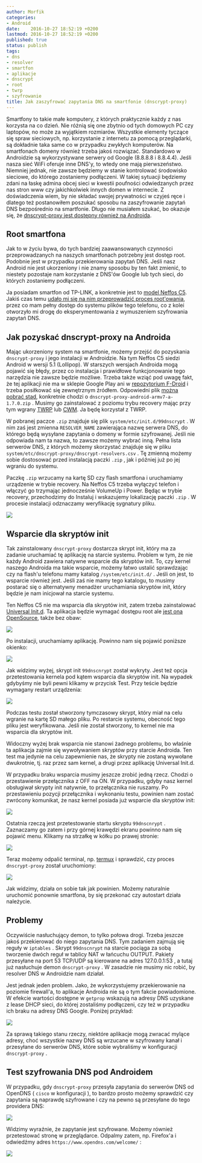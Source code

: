 ```yaml
---
author: Morfik
categories:
- Android
date:    2016-10-27 18:52:19 +0200
lastmod: 2016-10-27 18:52:19 +0200
published: true
status: publish
tags:
- dns
- resolver
- smartfon
- aplikacje
- dnscrypt
- root
- twrp
- szyfrowanie
title: Jak zaszyfrować zapytania DNS na smartfonie (dnscrypt-proxy)
---
```


Smartfony to takie małe komputery, z których praktycznie każdy z nas korzysta na co dzień. Nie
różnią się one zbytnio od tych domowych PC czy laptopów, no może za wyjątkiem rozmiarów.
Wszystkie elementy tyczące się spraw sieciowych, np. korzystanie z internetu za pomocą przeglądarki,
są dokładnie taka same co w przypadku zwykłych komputerów. Na smartfonach domeny również trzeba
jakoś rozwiązać. Standardowo w Androidzie są wykorzystywane serwery od Google (8.8.8.8 i 8.8.4.4).
Jeśli nasza sieć WiFi oferuje inne DNS'y, to wtedy one mają pierwszeństwo. Niemniej jednak, nie
zawsze będziemy w stanie kontrolować środowisko sieciowe, do którego zostaniemy podłączeni. W takiej
sytuacji będziemy zdani na łaskę admina obcej sieci w kwestii poufności odwiedzanych przez nas stron
www czy jakichkolwiek innych domen w internecie. Z doświadczenia wiem, by nie składać swojej
prywatności w czyjeś ręce i dlatego też postanowiłem poszukać sposobu na zaszyfrowanie zapytań DNS
bezpośrednio na smartfonie. Długo nie musiałem szukać, bo okazuje się, że [dnscrypt-proxy jest
dostępny również na Androida][1].

<!--more-->
## Root smartfona

Jak to w życiu bywa, do tych bardziej zaawansowanych czynności przeprowadzanych na naszych
smartfonach potrzebny jest dostęp root. Podobnie jest w przypadku przekierowania zapytań DNS. Jeśli
nasz Android nie jest ukorzeniony i nie znamy sposobu by ten fakt zmienić, to niestety pozostaje nam
korzystanie z DNS'ów Google lub tych sieci, do których zostaniemy podłączeni.

Ja posiadam smartfon od TP-LINK, a konkretnie jest to [model Neffos C5][2]. Jakiś czas temu [udało
mi się na nim przeprowadzić proces root'owania][3], przez co mam pełny dostęp do systemu plików
tego telefonu, co z kolei otworzyło mi drogę do eksperymentowania z wymuszeniem szyfrowania zapytań
DNS.

## Jak pozyskać dnscrypt-proxy na Androida

Mając ukorzeniony system na smartfonie, możemy przejść do pozyskania `dnscrypt-proxy` i jego
instalacji w Androidzie. Na tym Neffos C5 siedzi Android w wersji 5.1 (Lollipop). W starszych
wersjach Androida mogą pojawić się błędy, przez co instalacja i prawidłowe funkcjonowanie tego
narzędzia nie zawsze będzie możliwe. Trzeba także wziąć pod uwagę fakt, że tej aplikacji nie ma w
sklepie Google Play ani w [repozytorium F-Droid][4] i trzeba posiłkować się zewnętrznym źródłem.
Odpowiedni plik [można pobrać stąd][5], konkretnie chodzi o
`dnscrypt-proxy-android-armv7-a-1.7.0.zip` . Musimy go zainstalować z poziomu trybu recovery mając
przy tym wgrany [TWRP][6] lub [CWM][7]. Ja będę korzystał z TWRP.

W pobranej paczce `.zip` znajduje się plik `system/etc/init.d/99dnscrypt` . W nim zaś jest zmienna
`RESOLVER_NAME` zawierająca nazwę serwera DNS, do którego będą wysyłane zapytania o domeny w formie
szyfrowanej. Jeśli nie odpowiada nam ta nazwa, to zawsze możemy wybrać inną. Pełna lista serwerów
DNS, z których możemy skorzystać znajduje się w pliku
`system/etc/dnscrypt-proxy/dnscrypt-resolvers.csv` . Tę zmienną możemy sobie dostosować przed
instalacją paczki `.zip` , jak i później już po jej wgraniu do systemu.

Paczkę `.zip` wrzucamy na kartę SD czy flash smartfona i uruchamiamy urządzenie w trybie recovery.
Na Neffos C5 trzeba wyłączyć telefon i włączyć go trzymając jednocześnie VolumeUp i Power. Będąc w
trybie recovery, przechodzimy do Instaluj i wskazujemy lokalizację paczki `.zip` . W procesie
instalacji odznaczamy weryfikację sygnatury pliku.

![](/img/2016/10/001.dnscrypt-proxy-android-smartfon-szyfrowanie-dns-instalacja-twrp.png#huge)

## Wsparcie dla skryptów init

Tak zainstalowany `dnscrypt-proxy` dostarcza skrypt init, który ma za zadanie uruchamiać tę
aplikację na starcie systemu. Problem w tym, że nie każdy Android zawiera natywne wsparcie dla
skryptów init. To, czy kernel naszego Androida ma takie wsparcie, możemy łatwo ustalić sprawdzając
czy na flash'u telefonu mamy katalog `/system/etc/init.d/` . Jeśli on jest, to wsparcie również
jest. Jeśli zaś nie mamy tego katalogu, to musimy postarać się o alternatywny menadżer uruchamiania
skryptów init, który będzie je nam inicjował na starcie systemu.

Ten Neffos C5 nie ma wsparcia dla skryptów init, zatem trzeba zainstalować [Universal Init.d][8].
Ta aplikacja będzie wymagać dostępu root ale [jest ona OpenSource][9], także bez obaw:

![](/img/2016/10/002.dnscrypt-proxy-android-smartfon-szyfrowanie-dns-instalacja-universal-init-d.png#huge)

Po instalacji, uruchamiamy aplikację. Powinno nam się pojawić poniższe okienko:

![](/img/2016/10/003.dnscrypt-proxy-android-smartfon-szyfrowanie-dns-kernel-init.png#medium)

Jak widzimy wyżej, skrypt init `99dnscnrypt` został wykryty. Jest też opcja przetestowania kernela
pod kątem wsparcia dla skryptów init. Na wypadek gdybyśmy nie byli pewni klikamy w przycisk Test.
Przy teście będzie wymagany restart urządzenia:

![](/img/2016/10/004.dnscrypt-proxy-android-smartfon-szyfrowanie-dns-kernel-test.png#huge)

Podczas testu został stworzony tymczasowy skrypt, który miał na celu wgranie na kartę SD małego
pliku. Po restarcie systemu, obecność tego pliku jest weryfikowana. Jeśli nie został stworzony, to
kernel nie ma wsparcia dla skryptów init.

Widoczny wyżej brak wsparcia nie stanowi żadnego problemu, bo właśnie ta aplikacja zajmie się
wywoływaniem skryptów przy starcie Androida. Ten test ma jedynie na celu zapewnienie nas, że
skrypty nie zostaną wywołane dwukrotnie, tj. raz przez sam kernel, a drugi przez aplikację Universal
Init.d.

W przypadku braku wsparcia musimy jeszcze zrobić jedną rzecz. Chodzi o przestawienie przełącznika z
OFF na ON. W przypadku, gdyby nasz kernel obsługiwał skrypty init natywnie, to przełącznika nie
ruszamy. Po przestawieniu pozycji przełącznika i wykonaniu testu, powinien nam zostać zwrócony
komunikat, że nasz kernel posiada już wsparcie dla skryptów init:

![](/img/2016/10/005.dnscrypt-proxy-android-smartfon-szyfrowanie-dns-kernel-init.png#medium)

Ostatnia rzeczą jest przetestowanie startu skryptu `99dnscnrypt` . Zaznaczamy go zatem i przy górnej
krawędzi ekranu powinno nam się pojawić menu. Klikamy na strzałkę w kółku po prawej stronie:

![](/img/2016/10/006.dnscrypt-proxy-android-smartfon-szyfrowanie-dns-skrypt-init-test.png#medium)

Teraz możemy odpalić terminal, np. [termux][10] i sprawdzić, czy proces `dnscrypt-proxy` został
uruchomiony:

![](/img/2016/10/007.dnscrypt-proxy-android-smartfon-szyfrowanie-dns-skrypt-init-test.png#huge)

Jak widzimy, działa on sobie tak jak powinien. Możemy naturalnie uruchomić ponownie smartfona, by
się przekonać czy autostart działa należycie.

## Problemy

Oczywiście nasłuchujący demon, to tylko połowa drogi. Trzeba jeszcze jakoś przekierować do niego
zapytania DNS. Tym zadaniem zajmują się reguły w `iptables` . Skrypt `99dnscnrypt` na starcie
pociąga za sobą tworzenie dwóch reguł w tablicy NAT w łańcuchu OUTPUT. Pakiety przesyłane na port
53 TCP/UDP są kierowane na adres 127.0.0.1:53 , a tutaj już nasłuchuje demon `dnscrypt-proxy` . W
zasadzie nie musimy nic robić, by resolver DNS w Androidzie nam działał.

Jest jednak jeden problem. Jako, że wykorzystujemy przekierowanie na poziomie firewall'a, to
aplikacje Androida nie są o tym fakcie powiadomione. W efekcie wartości dostępne w `getprop`
wskazują na adresy DNS uzyskane z lease DHCP sieci, do której zostaliśmy podłączeni, czy też w
przypadku ich braku na adresy DNS Google. Poniżej przykład:

![](/img/2016/10/008.dnscrypt-proxy-android-smartfon-szyfrowanie-dns-problemy.png#medium)

Za sprawą takiego stanu rzeczy, niektóre aplikacje mogą zwracać mylące adresy, choć wszystkie nazwy
DNS są wrzucane w szyfrowany kanał i przesyłane do serwerów DNS, które sobie wybraliśmy w
konfiguracji `dnscrypt-proxy` .

## Test szyfrowania DNS pod Androidem

W przypadku, gdy `dnscrypt-proxy` przesyła zapytania do serwerów DNS od OpenDNS ( `cisco` w
konfiguracji ), to bardzo prosto możemy sprawdzić czy zapytania są naprawdę szyfrowane i czy na
pewno są przesyłane do tego providera DNS:

![](/img/2016/10/009.dnscrypt-proxy-android-smartfon-szyfrowanie-dns-test-resolver.png#huge)

Widzimy wyraźnie, że zapytanie jest szyfrowane. Możemy również przetestować stronę w przeglądarce.
Odpalmy zatem, np. Firefox'a i odwiedźmy adres `https://www.opendns.com/welcome/` :

![](/img/2016/10/010.dnscrypt-proxy-android-smartfon-szyfrowanie-dns-firefox-opendns-test.png#huge)


[1]: https://dnscrypt.org/#dnscrypt-android
[2]: /post/recenzja-smartfon-neffos-c5-od-tp-link/
[3]: /post/android-root-smartfona-neffos-c5-od-tp-link/
[4]: /post/android-repozytorium-aplikacji-opensource-f-droid/
[5]: https://download.dnscrypt.org/dnscrypt-proxy/
[6]: https://twrp.me/
[7]: https://www.clockworkmod.com/
[8]: https://play.google.com/store/apps/details?id=com.androguide.universal.init.d
[9]: https://github.com/Androguide/Universal-init.d
[10]: https://play.google.com/store/apps/details?id=com.termux
